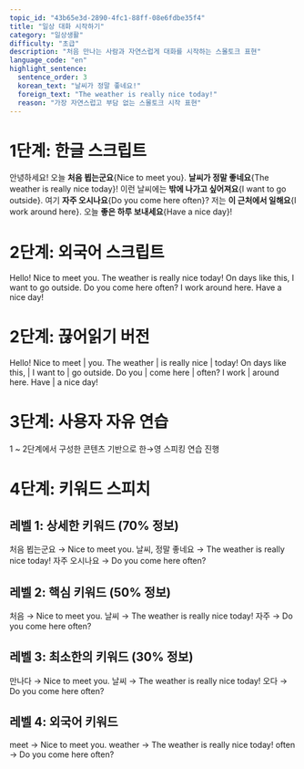 ```yaml
---
topic_id: "43b65e3d-2890-4fc1-88ff-08e6fdbe35f4"
title: "일상 대화 시작하기"
category: "일상생활"
difficulty: "초급"
description: "처음 만나는 사람과 자연스럽게 대화를 시작하는 스몰토크 표현"
language_code: "en"
highlight_sentence:
  sentence_order: 3
  korean_text: "날씨가 정말 좋네요!"
  foreign_text: "The weather is really nice today!"
  reason: "가장 자연스럽고 부담 없는 스몰토크 시작 표현"
---
```


# 1단계: 한글 스크립트

안녕하세요!
오늘 **처음 뵙는군요**{Nice to meet you}.
**날씨가 정말 좋네요**{The weather is really nice today}!
이런 날씨에는 **밖에 나가고 싶어져요**{I want to go outside}.
여기 **자주 오시나요**{Do you come here often}?
저는 **이 근처에서 일해요**{I work around here}.
오늘 **좋은 하루 보내세요**{Have a nice day}!

# 2단계: 외국어 스크립트

Hello!
Nice to meet you.
The weather is really nice today!
On days like this, I want to go outside.
Do you come here often?
I work around here.
Have a nice day!

# 2단계: 끊어읽기 버전

Hello!
Nice to meet | you.
The weather | is really nice | today!
On days like this, | I want to | go outside.
Do you | come here | often?
I work | around here.
Have | a nice day!

# 3단계: 사용자 자유 연습

1 ~ 2단계에서 구성한 콘텐츠 기반으로 한→영 스피킹 연습 진행

# 4단계: 키워드 스피치

## 레벨 1: 상세한 키워드 (70% 정보)

처음 뵙는군요 → Nice to meet you.
날씨, 정말 좋네요 → The weather is really nice today!
자주 오시나요 → Do you come here often?

## 레벨 2: 핵심 키워드 (50% 정보)

처음 → Nice to meet you.
날씨 → The weather is really nice today!
자주 → Do you come here often?

## 레벨 3: 최소한의 키워드 (30% 정보)

만나다 → Nice to meet you.
날씨 → The weather is really nice today!
오다 → Do you come here often?

## 레벨 4: 외국어 키워드

meet → Nice to meet you.
weather → The weather is really nice today!
often → Do you come here often?